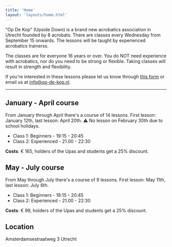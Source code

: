 ```yaml
---
title: 'Home'
layout: 'layouts/home.html'
---
```


"Op De Kop" (Upside Down) is a brand new acrobatics association in Utrecht
founded by 8 acrobats. There are classes every Wednesday from September 15
onwards. The lessons will be taught by experienced acrobatics trainerss.

The classes are for everyone 16 years or over. You do NOT need experience with
acrobatics, nor do you need to be strong or flexible. Taking classes will result
in strength and flexibility.

If you're interested in these lessons please let us know through [this
form](https://forms.gle/N7qFKKCv9d9PnFgh7) or email us at info@op-de-kop.nl.

---

## January - April course

From January through April there's a course of 14 lessons. First lesson: January
12th, last lesson: April 20th. ⚠️ No lesson on February 30th due to school
holidays.

- Class 1: Beginners - 19:15 - 20:45
- Class 2: Experienced - 21.00 - 22:30

**Costs**: € 165, holders of the Upas and students get a 25% discount.

## May - July course

From May through July there's a course of 9 lessons. First lesson: May 11th,
last lesson: July 6th.

- Class 1: Beginners - 19:15 - 20:45
- Class 2: Experienced - 21.00 - 22:30

**Costs**: € 99, holders of the Upas and students get a 25% discount.

## Location

Amsterdamsestraatweg 3 Utrecht

